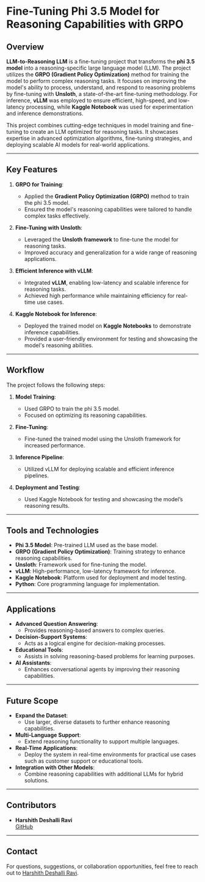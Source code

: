 # Fine-Tuning Phi 3.5 Model for Reasoning Capabilities with GRPO

## Overview

**LLM-to-Reasoning LLM** is a fine-tuning project that transforms the **phi 3.5 model** into a reasoning-specific large language model (LLM). The project utilizes the **GRPO (Gradient Policy Optimization)** method for training the model to perform complex reasoning tasks. It focuses on improving the model's ability to process, understand, and respond to reasoning problems by fine-tuning with **Unsloth**, a state-of-the-art fine-tuning methodology. For inference, **vLLM** was employed to ensure efficient, high-speed, and low-latency processing, while **Kaggle Notebook** was used for experimentation and inference demonstrations.

This project combines cutting-edge techniques in model training and fine-tuning to create an LLM optimized for reasoning tasks. It showcases expertise in advanced optimization algorithms, fine-tuning strategies, and deploying scalable AI models for real-world applications.

---

## Key Features

1. **GRPO for Training**:
   - Applied the **Gradient Policy Optimization (GRPO)** method to train the phi 3.5 model.
   - Ensured the model's reasoning capabilities were tailored to handle complex tasks effectively.

2. **Fine-Tuning with Unsloth**:
   - Leveraged the **Unsloth framework** to fine-tune the model for reasoning tasks.
   - Improved accuracy and generalization for a wide range of reasoning applications.

3. **Efficient Inference with vLLM**:
   - Integrated **vLLM**, enabling low-latency and scalable inference for reasoning tasks.
   - Achieved high performance while maintaining efficiency for real-time use cases.

4. **Kaggle Notebook for Inference**:
   - Deployed the trained model on **Kaggle Notebooks** to demonstrate inference capabilities.
   - Provided a user-friendly environment for testing and showcasing the model's reasoning abilities.

---

## Workflow

The project follows the following steps:

1. **Model Training**:
   - Used GRPO to train the phi 3.5 model.
   - Focused on optimizing its reasoning capabilities.

2. **Fine-Tuning**:
   - Fine-tuned the trained model using the Unsloth framework for increased performance.

3. **Inference Pipeline**:
   - Utilized vLLM for deploying scalable and efficient inference pipelines.

4. **Deployment and Testing**:
   - Used Kaggle Notebook for testing and showcasing the model’s reasoning results.

---

## Tools and Technologies

- **Phi 3.5 Model**: Pre-trained LLM used as the base model.
- **GRPO (Gradient Policy Optimization)**: Training strategy to enhance reasoning capabilities.
- **Unsloth**: Framework used for fine-tuning the model.
- **vLLM**: High-performance, low-latency framework for inference.
- **Kaggle Notebook**: Platform used for deployment and model testing.
- **Python**: Core programming language for implementation.

---

## Applications

- **Advanced Question Answering**:
   - Provides reasoning-based answers to complex queries.
- **Decision-Support Systems**:
   - Acts as a logical engine for decision-making processes.
- **Educational Tools**:
   - Assists in solving reasoning-based problems for learning purposes.
- **AI Assistants**:
   - Enhances conversational agents by improving their reasoning capabilities.

---

## Future Scope

- **Expand the Dataset**:
   - Use larger, diverse datasets to further enhance reasoning capabilities.
- **Multi-Language Support**:
   - Extend reasoning functionality to support multiple languages.
- **Real-Time Applications**:
   - Deploy the system in real-time environments for practical use cases such as customer support or educational tools.
- **Integration with Other Models**:
   - Combine reasoning capabilities with additional LLMs for hybrid solutions.

---

## Contributors

- **Harshith Deshalli Ravi**  
  [GitHub](https://github.com/HarshithDR)

---

## Contact

For questions, suggestions, or collaboration opportunities, feel free to reach out to [Harshith Deshalli Ravi](https://github.com/HarshithDR).
